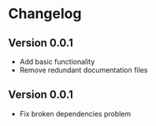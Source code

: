 # Changelog

## Version 0.0.1

- Add basic functionality
- Remove redundant documentation files

## Version 0.0.1

- Fix broken dependencies problem